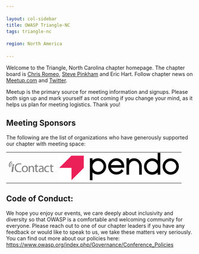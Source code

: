 ```yaml
---

layout: col-sidebar
title: OWASP Triangle-NC
tags: triangle-nc

region: North America

---
```

Welcome to the Triangle, North Carolina chapter homepage. The chapter board is <a href="mailto:chris.romeo@owasp.org">Chris Romeo</a>, <a href="mailto:steve.pinkham@owasp.org">Steve Pinkham</a> and Eric Hart. Follow chapter news on [Meetup.com](https://www.meetup.com/owasptriangle) and [Twitter](https://twitter.com/owasptriangle).

Meetup is the primary source for meeting information and signups. Please both sign up and mark yourself as not coming if you change your mind, as it helps us plan for meeting logistics. Thank you!

Meeting Sponsors
----------------
The following are the list of organizations who have generously supported our chapter with meeting space:

<table cellpadding="15" cellspacing="0">
<tr>
<td>

<img src="assets/images/icontact_logo.jpg" alt="iContact"/>

</td>
<td>

<img src="assets/images/pendo_logo.svg" alt="pendo"/>

</td>
</tr>
</table>

Code of Conduct:
----------------

We hope you enjoy our events, we care deeply about inclusivity and diversity so that OWASP is a comfortable and welcoming community for everyone. Please reach out to one of our chapter leaders if you have any feedback or would like to speak to us, we take these matters very seriously. You can find out more about our policies here: <https://www.owasp.org/index.php/Governance/Conference_Policies>

